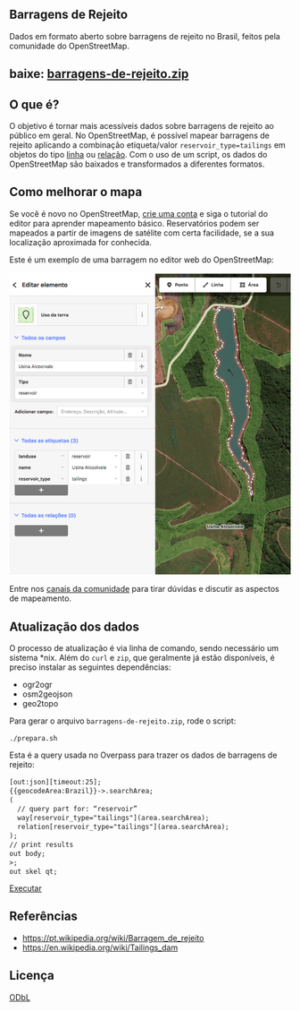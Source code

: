 ## Barragens de Rejeito

Dados em formato aberto sobre barragens de rejeito no Brasil, feitos pela comunidade do OpenStreetMap.

## baixe: [barragens-de-rejeito.zip](barragens-de-rejeito.zip)

## O que é?

O objetivo é tornar mais acessíveis dados sobre barragens de rejeito ao público em geral. No OpenStreetMap, é possível mapear barragens de rejeito aplicando a combinação etiqueta/valor `reservoir_type=tailings` em objetos do tipo [linha](https://wiki.openstreetmap.org/wiki/Pt:Linha) ou [relação](https://wiki.openstreetmap.org/wiki/Pt:Relation). Com o uso de um script, os dados do OpenStreetMap são baixados e transformados a diferentes formatos. 

## Como melhorar o mapa

Se você é novo no OpenStreetMap, [crie uma conta](https://www.openstreetmap.org/user/new) e siga o tutorial do editor para aprender mapeamento básico. Reservatórios podem ser mapeados a partir de imagens de satélite com certa facilidade, se a sua localização aproximada for conhecida. 

Este é um exemplo de uma barragem no editor web do OpenStreetMap:

![Exemplo de barragem no editor web](exemplo-id.png)

Entre nos [canais da comunidade](https://wiki.openstreetmap.org/wiki/Pt:Contact) para tirar dúvidas e discutir as aspectos de mapeamento.

## Atualização dos dados

O processo de atualização é via linha de comando, sendo necessário um sistema *nix. Além do `curl` e `zip`, que geralmente já estão disponíveis, é preciso instalar as seguintes dependências:

* ogr2ogr
* osm2geojson
* geo2topo

Para gerar o arquivo `barragens-de-rejeito.zip`, rode o script:

    ./prepara.sh

Esta é a query usada no Overpass para trazer os dados de barragens de rejeito:

```
[out:json][timeout:25];
{{geocodeArea:Brazil}}->.searchArea;
(
  // query part for: “reservoir”
  way[reservoir_type="tailings"](area.searchArea);
  relation[reservoir_type="tailings"](area.searchArea);
);
// print results
out body;
>;
out skel qt;
```

[Executar](http://overpass-turbo.eu/s/x1t)

## Referências

* https://pt.wikipedia.org/wiki/Barragem_de_rejeito
* https://en.wikipedia.org/wiki/Tailings_dam

## Licença

[ODbL](https://www.openstreetmap.org/copyright)

